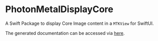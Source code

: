 # PhotonMetalDisplayCore

A Swift Package to display Core Image content in a `MTKView` for SwiftUI.

The generated documentation can be accessed via [here](https://juniperphoton.github.io/PhotonMetalDisplayCore/documentation/photonmetaldisplaycore).
